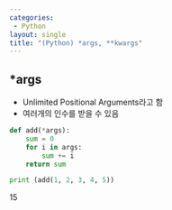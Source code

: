 ```yaml
---
categories: 
 - Python
layout: single
title: "(Python) *args, **kwargs"
---
```


## <b>*args</b>

* Unlimited Positional Arguments라고 함
* 여러개의 인수를 받을 수 있음

```python
def add(*args):
    sum = 0
    for i in args:
        sum += i
    return sum

print (add(1, 2, 3, 4, 5))
```

15


